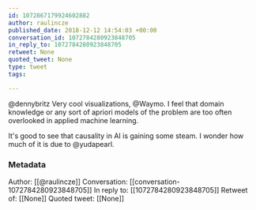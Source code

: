```yaml
---
id: 1072867179924602882
author: raulincze
published_date: 2018-12-12 14:54:03 +00:00
conversation_id: 1072784280923848705
in_reply_to: 1072784280923848705
retweet: None
quoted_tweet: None
type: tweet
tags:

---
```


@dennybritz Very cool visualizations, @Waymo. I feel that domain knowledge or any sort of apriori models of the problem are too often overlooked in applied machine learning. 

It's good to see that causality in AI is gaining some steam. I wonder how much of it is due to @yudapearl.

### Metadata

Author: [[@raulincze]]
Conversation: [[conversation-1072784280923848705]]
In reply to: [[1072784280923848705]]
Retweet of: [[None]]
Quoted tweet: [[None]]
